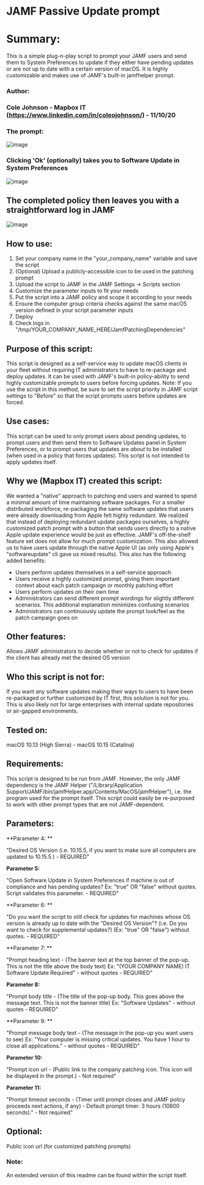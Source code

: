 # JAMF Passive Update prompt

# Summary:
This is a simple plug-n-play script to prompt your JAMF users and send them to System Preferences to update if they either have pending updates or are not up to date with a certain version of macOS. It is highly customizable and makes use of JAMF's built-in jamfhelper prompt.

### Author:
### Cole Johnson - Mapbox IT (https://www.linkedin.com/in/coleojohnson/) - 11/10/20

### The prompt:
![image](https://github.com/cole-seph/IT/blob/master/JAMF%20Passive%20Update%20Prompt/IMAGE%202020-11-11%2014:30:36.jpg?raw=true)
### Clicking 'Ok' (optionally) takes you to Software Update in System Preferences
![image](https://github.com/cole-seph/IT/blob/master/JAMF%20Passive%20Update%20Prompt/IMAGE%202020-11-11%2014:30:31.jpg?raw=true)
## The completed policy then leaves you with a straightforward log in JAMF
![image](https://github.com/cole-seph/IT/blob/master/JAMF%20Passive%20Update%20Prompt/IMAGE%202020-11-11%2014:30:40.jpg?raw=true)

## How to use:
1. Set your company name in the "your_company_name" variable and save the script
2. (Optional) Upload a publicly-accessible icon to be used in the patching prompt
3. Upload the script to JAMF in the JAMF Settings -> Scripts section
4. Customize the parameter inputs to fit your needs
5. Put the script into a JAMF policy and scope it according to your needs
6. Ensure the computer group criteria checks against the same macOS version defined in your script parameter inputs
7. Deploy
8. Check logs in "/tmp/YOUR_COMPANY_NAME_HERE/JamfPatchingDependencies"


## Purpose of this script:
This script is designed as a self-service way to update macOS clients in your fleet without requiring IT administrators to have to re-package and deploy updates.
It can be used with JAMF's built-in policy-ability to send highly customizable prompts to users before forcing updates.
Note: If you use the script in this method, be sure to set the script priority in JAMF script settings to "Before" so that the script prompts users before updates are forced.

## Use cases: 
This script can be used to only prompt users about pending updates, to prompt users and then send them to Software Updates panel in System Preferences, or to prompt users that updates are _about_ to be installed (when used in a policy that forces updates). This script is not intended to apply updates itself.

## Why we (Mapbox IT) created this script:
We wanted a "native" approach to patching end users and wanted to spend a minimal amount of time maintaining software packages.
For a smaller distributed workforce, re-packaging the same software updates that users were already downloading from Apple felt highly redundant.
We realized that instead of deploying redundant update packages ourselves, a highly customized patch prompt with a button that sends users directly to a native Apple update experience would be just as effective. JAMF's off-the-shelf feature set does not allow for much prompt customization.
This also allowed us to have users update through the native Apple UI (as only using Apple's "softwareupdate" cli gave us mixed results).
This also has the following added benefits:
 - Users perform updates themselves in a self-service approach
 - Users receive a highly customized prompt, giving them important context about each patch campaign or monthly patching effort
 - Users perform updates on their own time
 - Administrators can send different prompt wordings for slightly different scenarios. This additional explanation minimizes confusing scenarios
 - Administrators can continuously update the prompt look/feel as the patch campaign goes on

## Other features:
Allows JAMF administrators to decide whether or not to check for updates if the client has already met the desired OS version


## Who this script is not for:
If you want any software updates making their ways to users to have been re-packaged or further customized by IT first, this solution is not for you.
This is also likely not for large enterprises with internal update repositories or air-gapped environments.

## Tested on:
macOS 10.13 (High Sierra) - macOS 10.15 (Catalina)

## Requirements:
This script is designed to be run from JAMF. However, the only JAMF dependency is the JAMF Helper ("/Library/Application Support/JAMF/bin/jamfHelper.app/Contents/MacOS/jamfHelper"), i.e. the program used for the prompt itself. This script could easily be re-purposed to work with other prompt types that are not JAMF-dependent.

## Parameters:
**Parameter 4: **

"Desired OS Version (i.e. 10.15.5, if you want to make sure all computers are updated to 10.15.5 ) - REQUIRED"

**Parameter 5:**

"Open Software Update in System Preferences if machine is out of compliance and has pending updates? Ex: "true" OR "false" without quotes. Script validates this parameter. - REQUIRED" 

**Parameter 6: **

"Do you want the script to still check for updates for machines whose OS version is already up to date with the "Desired OS Version"? (i.e. Do you want to check for supplemental updates?) (Ex: "true" OR "false") without quotes. - REQUIRED"

**Parameter 7: **

"Prompt heading text -  (The banner text at the top banner of the pop-up. This is not the title above the body text) Ex: "(YOUR COMPANY NAME) IT Software Update Required" - without quotes - REQUIRED"

**Parameter 8:**

"Prompt body title - (The title of the pop-up body. This goes above the message text. This is not the banner title) Ex: "Software Updates" - without quotes - REQUIRED"

**Parameter 9: **

"Prompt message body text - (The message in the pop-up you want users to see) Ex: "Your computer is missing critical updates. You have 1 hour to close all applications." - without quotes - REQUIRED"

**Parameter 10:**

"Prompt icon url - (Public link to the company patching icon. This icon will be displayed in the prompt.) - Not required"

**Parameter 11:**

"Prompt timeout seconds - (Timer until prompt closes and JAMF policy proceeds next actions, if any) - Default prompt timer: 3 hours (10800 seconds)." - Not required"


## Optional:
Public icon url (for customized patching prompts)

### Note:
An extended version of this readme can be found within the script itself.


